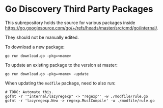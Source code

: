 # Go Discovery Third Party Packages

This subrepository holds the source for various packages inside
https://go.googlesource.com/go/+/refs/heads/master/src/cmd/go/internal/.

They should not be manually edited.

To download a new package:

```
go run download.go -pkg=<name>
```

To update an existing package to the version at master:

```
go run download.go -pkg=<name> -update
```

When updating the `modfile` package, need to also run:

```
# TODO: Automate this.
gofmt -r '"internal/lazyregexp" -> "regexp"' -w ./modfile/rule.go
gofmt -r 'lazyregexp.New -> regexp.MustCompile' -w ./modfile/rule.go
```
